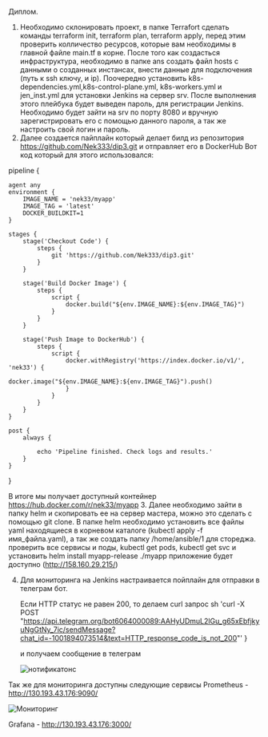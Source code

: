 Диплом.
1. Необходимо склонировать проект, в папке Terrafort сделать команды terraform init, terraform plan, terraform apply, перед этим проверить колличество ресурсов, которые вам необходимы в главной
файле main.tf в корне.
После того как создасться инфраструктура, необходимо в папке ans создать файл hosts с данными о созданных инстансах, внести данные для подключения (путь к ssh ключу, и ip).
Поочередно установить k8s-dependencies.yml,k8s-control-plane.yml, k8s-workers.yml и jen_inst.yml для установки Jenkins на сервер srv. После выполнения этого плейбука будет выведен пароль, для регистрации Jenkins.
Необходимо будет зайти на srv по порту 8080 и вручную зарегистрировать его с помощью данного пароля, а так же настроить свой логин и пароль.
3. Далее создается пайплайн который делает билд из репозитория https://github.com/Nek333/dip3.git и отправляет его в DockerHub
Вот код который для этого использовался:

pipeline {

    agent any
    environment {
        IMAGE_NAME = 'nek33/myapp'
        IMAGE_TAG = 'latest'
		DOCKER_BUILDKIT=1
    }

    stages {
        stage('Checkout Code') {
            steps {
                git 'https://github.com/Nek333/dip3.git'
            }
        }
        
        stage('Build Docker Image') {
            steps {
                script {
                    docker.build("${env.IMAGE_NAME}:${env.IMAGE_TAG}")
                }
            }
        }
        
        stage('Push Image to DockerHub') {
            steps {
                script {
                    docker.withRegistry('https://index.docker.io/v1/', 'nek33') {
                        docker.image("${env.IMAGE_NAME}:${env.IMAGE_TAG}").push()
                    }
                }
            }
        }
    }
    
    post {
        always {
          
            echo 'Pipeline finished. Check logs and results.'
        }
    }
}

В итоге мы получает доступный контейнер https://hub.docker.com/r/nek33/myapp
3. Далее необходимо зайти в папку helm и скопировать ее на сервер мастера, можно это сделать с помощью git clone. 
В папке helm необходимо установить все файлы yaml находящиеся в корневом каталоге (kubectl apply -f имя_файла.yaml), а так же создать папку /home/ansible/1 для стореджа.
проверить все сервисы и поды, kubectl get pods, kubectl get svc и установить helm install myapp-release ./myapp
приложение будет доступно (http://158.160.29.215/)

4. Для мониторинга на Jenkins настраивается пойплайн для отправки в телеграм бот.

   Если HTTP статус не равен 200, то делаем curl запрос
                        sh 'curl -X POST "https://api.telegram.org/bot6064000089:AAHyUDmuL2lGu_g65xEbfjkyuNgGtNy_7ic/sendMessage?chat_id=-1001894073514&text=HTTP_response_code_is_not_200"'
                    }
                    
   и получаем сообщение в телеграм
   
   ![нотификатонс](https://github.com/Nek333/Terraform_sf_d/assets/125662225/99171e5a-1654-4c6e-a500-cd87c0be1835)

   
Так же для мониторинга доступны следующие сервисы 
Prometheus - http://130.193.43.176:9090/

   ![Мониторинг](https://github.com/Nek333/Terraform_sf_d/assets/125662225/cc87ae0b-29ff-4ab5-890d-ccdfe5456454)

Grafana - http://130.193.43.176:3000/
   




